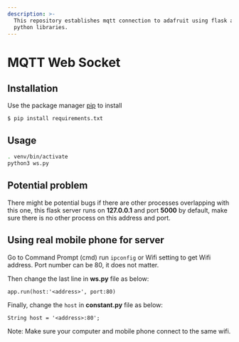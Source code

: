 ```yaml
---
description: >-
  This repository establishes mqtt connection to adafruit using flask and some
  python libraries.
---
```


# MQTT Web Socket

## Installation

Use the package manager [pip](https://pip.pypa.io/en/stable/) to install

```
$ pip install requirements.txt
```

## Usage

```bash
. venv/bin/activate
python3 ws.py
```

## Potential problem

There might be potential bugs if there are other processes overlapping with this one, this flask server runs on **127.0.0.1** and port **5000** by default, make sure there is no other process on this address and port.

## Using real mobile phone for server

Go to Command Prompt (cmd) run `ipconfig` or Wifi setting to get Wifi address. Port number can be 80, it does not matter.

Then change the last line in **ws.py** file as below:

`app.run(host:'<address>', port:80)`

Finally, change the `host` in **constant.py** file as below:

`String host = '<address>:80';`

Note: Make sure your computer and mobile phone connect to the same wifi.



